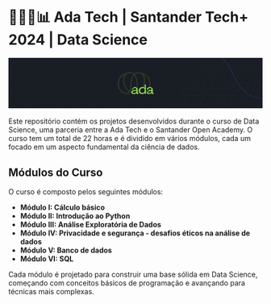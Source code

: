 # 👩🏻‍💻📊 Ada Tech | Santander Tech+ 2024 | Data Science

![Logo da Ada Tech](src/img/LogoAdaCabecalho.png)

Este repositório contém os projetos desenvolvidos durante o curso de Data Science, uma parceria entre a Ada Tech e o Santander Open Academy. O curso tem um total de 22 horas e é dividido em vários módulos, cada um focado em um aspecto fundamental da ciência de dados.

## Módulos do Curso

O curso é composto pelos seguintes módulos:

- **Módulo I: Cálculo básico**
- **Módulo II: Introdução ao Python**
- **Módulo III: Análise Exploratória de Dados**
- **Módulo IV: Privacidade e segurança - desafios éticos na análise de dados**
- **Módulo V: Banco de dados**
- **Módulo VI: SQL**

Cada módulo é projetado para construir uma base sólida em Data Science, começando com conceitos básicos de programação e avançando para técnicas mais complexas.

